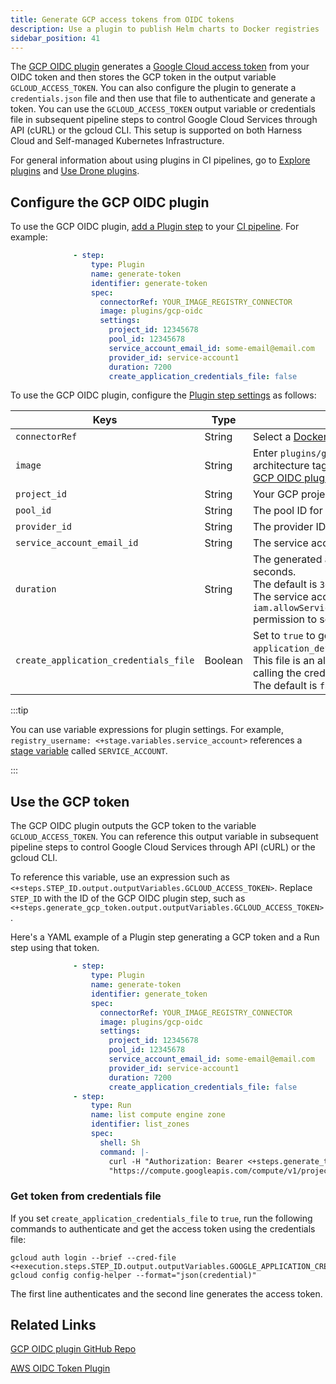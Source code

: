 ```yaml
---
title: Generate GCP access tokens from OIDC tokens
description: Use a plugin to publish Helm charts to Docker registries
sidebar_position: 41
---
```


The [GCP OIDC plugin](https://github.com/harness-community/drone-gcp-oidc) generates a [Google Cloud access token](https://cloud.google.com/docs/authentication/token-types#access) from your OIDC token and then stores the GCP token in the output variable `GCLOUD_ACCESS_TOKEN`. You can also configure the plugin to generate a `credentials.json` file and then use that file to authenticate and generate a token. You can use the `GCLOUD_ACCESS_TOKEN` output variable or credentials file in subsequent pipeline steps to control Google Cloud Services through API (cURL) or the gcloud CLI. This setup is supported on both Harness Cloud and Self-managed Kubernetes Infrastructure.

For general information about using plugins in CI pipelines, go to [Explore plugins](../use-ci/use-drone-plugins/explore-ci-plugins.md) and [Use Drone plugins](../use-ci/use-drone-plugins/run-a-drone-plugin-in-ci.md).

## Configure the GCP OIDC plugin

To use the GCP OIDC plugin, [add a Plugin step](../use-ci/use-drone-plugins/run-a-drone-plugin-in-ci.md) to your [CI pipeline](../use-ci/prep-ci-pipeline-components.md). For example:

```yaml
              - step:
                  type: Plugin
                  name: generate-token
                  identifier: generate-token
                  spec:
                    connectorRef: YOUR_IMAGE_REGISTRY_CONNECTOR
                    image: plugins/gcp-oidc
                    settings:
                      project_id: 12345678
                      pool_id: 12345678
                      service_account_email_id: some-email@email.com
                      provider_id: service-account1
                      duration: 7200
                      create_application_credentials_file: false
```

To use the GCP OIDC plugin, configure the [Plugin step settings](../use-ci/use-drone-plugins/plugin-step-settings-reference.md) as follows:

| Keys | Type | Description | Value example |
| - | - | - | - |
| `connectorRef` | String | Select a [Docker connector](/docs/platform/connectors/cloud-providers/ref-cloud-providers/docker-registry-connector-settings-reference). | YOUR_IMAGE_REGISTRY_CONNECTOR |
| `image` | String | Enter `plugins/gcp-oidc`. You can specify an optional architecture tag. For a list of available tags, go to the [GCP OIDC plugin README](https://github.com/harness-community/drone-gcp-oidc?tab=readme-ov-file#plugin-image). | `plugins/gcp-oidc:linux-amd64` |
| `project_id` | String | Your GCP project ID. | `12345678` |
| `pool_id` | String | The pool ID for OIDC authentication. | `12345678` |
| `provider_id` | String | The provider ID for OIDC authentication. | `service-account1` |
| `service_account_email_id` | String | The service account's email address. | `some-email@email.com` |
| `duration` | String | The generated access token's lifecycle duration in seconds.<br/>The default is `3600`.<br/>The service account must have the `iam.allowServiceAccountCredentialLifetimeExtension` permission to set a custom duration. | `7200` |
| `create_application_credentials_file` | Boolean | Set to `true` to generate `application_default_credentials.json` file.<br/>This file is an alternative way to generate the token by calling the credentials file.<br/>The default is `false`. | `true` |

:::tip

You can use variable expressions for plugin settings. For example, `registry_username: <+stage.variables.service_account>` references a [stage variable](/docs/platform/pipelines/add-a-stage#stage-variables) called `SERVICE_ACCOUNT`.

:::

## Use the GCP token

The GCP OIDC plugin outputs the GCP token to the variable `GCLOUD_ACCESS_TOKEN`. You can reference this output variable in subsequent pipeline steps to control Google Cloud Services through API (cURL) or the gcloud CLI.

To reference this variable, use an expression such as `<+steps.STEP_ID.output.outputVariables.GCLOUD_ACCESS_TOKEN>`. Replace `STEP_ID` with the ID of the GCP OIDC plugin step, such as `<+steps.generate_gcp_token.output.outputVariables.GCLOUD_ACCESS_TOKEN>`.

Here's a YAML example of a Plugin step generating a GCP token and a Run step using that token.

```yaml
              - step:
                  type: Plugin
                  name: generate-token
                  identifier: generate_token
                  spec:
                    connectorRef: YOUR_IMAGE_REGISTRY_CONNECTOR
                    image: plugins/gcp-oidc
                    settings:
                      project_id: 12345678
                      pool_id: 12345678
                      service_account_email_id: some-email@email.com
                      provider_id: service-account1
                      duration: 7200
                      create_application_credentials_file: false
              - step:
                  type: Run
                  name: list compute engine zone
                  identifier: list_zones
                  spec:
                    shell: Sh
                    command: |-
                      curl -H "Authorization: Bearer <+steps.generate_token.output.outputVariables.GCLOUD_ACCESS_TOKEN>" \
                      "https://compute.googleapis.com/compute/v1/projects/my-cool-project/zones/some-zone/instances"
```

### Get token from credentials file

If you set `create_application_credentials_file` to `true`, run the following commands to authenticate and get the access token using the credentials file:

```
gcloud auth login --brief --cred-file <+execution.steps.STEP_ID.output.outputVariables.GOOGLE_APPLICATION_CREDENTIALS>
gcloud config config-helper --format="json(credential)"
```

The first line authenticates and the second line generates the access token.

## Related Links

[GCP OIDC plugin GitHub Repo](https://github.com/harness-community/drone-gcp-oidc)

[AWS OIDC Token Plugin](/docs/continuous-integration/secure-ci/aws-oidc-token-plugin)